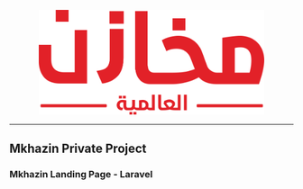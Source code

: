 <p align="center">
    <a href="https://mkhzin.com" target="_blank">
        <img src="/public/uploads/mkhazin/logo900.png" width="400" alt="Mkhazin Logo">
    </a>
</p>
<hr>

## Mkhazin Private Project
### Mkhazin Landing Page - Laravel
